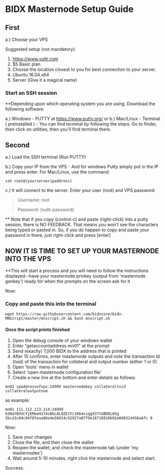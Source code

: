 # BIDX Masternode Setup Guide

## First

a.) Choose your VPS

Suggested setup (not mandatory):

1. <https://www.vultr.com>
2. $5 Basic plan
3. Choose the location closest to you for best connection to your server.
4. Ubuntu 16.04.x64
5. Server (Give it a magical name)

### Start an SSH session

**Depending upon which operating system you are using. Download the following software:

a.) Windows - PUTTY at <https://www.putty.org/>
or
b.) Mac/Linux - Terminal ( preinstalled ) - You can find terminal by following the steps: Go to finder, then click on utilities, then you'll find terminal there.

## Second

a.) Load the SSH terminal (Run PUTTY)

b.) Copy your IP from the VPS - And for windows Putty simply put in the IP and press enter. For Mac/Linux, use the command:

`ssh root@(yourserveripaddress)`

c.) It will connect to the server. Enter your user (root) and VPS password:

>Username: root
>
>Password: (vultr password)

** Note that if you copy (control-c) and paste (right-click) into a putty session, there is NO FEEDBACK. That means you won't see the characters being typed or pasted in. So, if you do happen to copy and paste your password in there, just right-click and press [enter]

## NOW IT IS TIME TO SET UP YOUR MASTERNODE INTO THE VPS

**This will start a process and you will need to follow the instructions displayed--have your masternode privkey (output from 'masternode genkey') ready for when the prompts on the screen ask for it

Now:

### Copy and paste this into the terminal

`wget https://raw.githubusercontent.com/bidxcore/bidx-MNScript/master/mnscript.sh && bash mnscript.sh`

#### Once the script prints finished

1. Open the debug console of your windows wallet
2. Enter "getaccountaddress mn01" at the prompt
3. Send (exactly) 7,000 BIDX to the address that is printed
4. After 15 confirms, enter masternode outputs and note the transaction id (txid) of the transaction for collateral and output number (either 1 or 0)
5. Open 'tools' menu in wallet
6. Select 'open masternode configuration file'
7. Create a new line at the bottom and enter details as follows:

`mn01 ipaddressofvps:24999 masternodekey collateraltxid collateraloutputnum`

as example:

`mn01 111.112.113.114:24999 63HaYBVUCYjEMeeH1Y4sBGLALQZE1Yc1K64xiqgX37tGBDQL8Xg 2bcd3c84c84f87eaa86e4e56834c92927a07f9e18718810b92e0d0324456a67c 0`

Now:

1. Save your changes
2. Close the file, and then close the wallet
3. Reopen the wallet; and check the masternode tab (under 'my masternodes')
4. Wait around 5-10 minutes, right click the masternode and select start.

Success.

